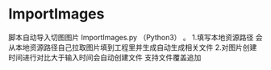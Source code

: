 # ImportImages
 脚本自动导入切图图片 ImportImages.py （Python3） 。 
 1.填写本地资源路径 会从本地资源路径自己拉取图片填到工程里并生成自动生成相关文件
 2.对图片创建时间进行对比大于输入时间会自动创建文件 支持文件覆盖追加 